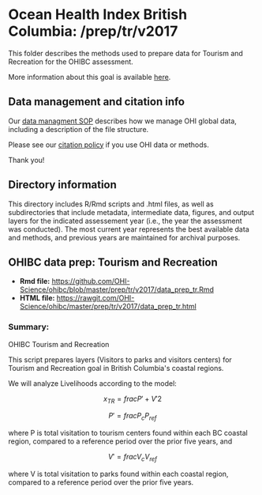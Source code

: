 # Ocean Health Index British Columbia: /prep/tr/v2017

This folder describes the methods used to prepare data for Tourism and Recreation for the OHIBC assessment.

More information about this goal is available [here](http://ohi-science.org/goals/#tourism-and-recreation).

## Data management and citation info

Our [data managment SOP](https://rawgit.com/OHI-Science/ohiprep/master/src/dataOrganization_SOP.html) describes how we manage OHI global data, including a description of the file structure.

Please see our [citation policy](http://ohi-science.org/citation-policy/) if you use OHI data or methods.

Thank you!

## Directory information

This directory includes R/Rmd scripts and .html files, as well as subdirectories that include metadata, intermediate data, figures, and output layers for the indicated assessement year (i.e., the year the assessment was conducted).  The most current year represents the best available data and methods, and previous years are maintained for archival purposes.

## OHIBC data prep: Tourism and Recreation

* __Rmd file:__ https://github.com/OHI-Science/ohibc/blob/master/prep/tr/v2017/data_prep_tr.Rmd 
* __HTML file:__ https://rawgit.com/OHI-Science/ohibc/master/prep/tr/v2017/data_prep_tr.html

### Summary:

OHIBC Tourism and Recreation

This script prepares layers (Visitors to parks and visitors centers) for Tourism and Recreation goal in 
British Columbia's coastal regions.  

We will analyze Livelihoods according to the model:

$$x_{TR} = frac{P' + V'}{2}$$

$$P' = frac{P_c}{P_{ref}}$$

where P is total visitation to tourism centers found within each BC coastal region, compared to a reference period over the prior five years, and

$$V' = frac{V_c}{V_{ref}}$$

where V is total visitation to parks found within each coastal region, compared to a reference period over the prior five years.


